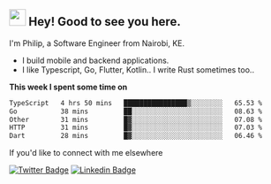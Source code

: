 <h2><img src="https://slackmojis.com/emojis/3643-cool-doge/download" width="30"/> Hey! Good to see you here.</h2>

<p>I'm Philip, a Software Engineer from Nairobi, KE. 

- I build mobile and backend applications.
- I like Typescript, Go, Flutter, Kotlin.. I write Rust sometimes too..</p>

**This week I spent some time on**
<!--START_SECTION:waka-->

```txt
TypeScript   4 hrs 50 mins   ████████████████▒░░░░░░░░   65.53 %
Go           38 mins         ██░░░░░░░░░░░░░░░░░░░░░░░   08.63 %
Other        31 mins         █▓░░░░░░░░░░░░░░░░░░░░░░░   07.08 %
HTTP         31 mins         █▓░░░░░░░░░░░░░░░░░░░░░░░   07.03 %
Dart         28 mins         █▓░░░░░░░░░░░░░░░░░░░░░░░   06.46 %
```

<!--END_SECTION:waka-->

If you'd like to connect with me elsewhere

[![Twitter Badge](https://img.shields.io/badge/-Twitter-1ca0f1?style=flat-square&labelColor=1ca0f1&logo=twitter&logoColor=white&link=https://twitter.com/_diogorodrigues)](https://twitter.com/kimathiphil)  [![Linkedin Badge](https://img.shields.io/badge/-LinkedIn-blue?style=flat-square&logo=Linkedin&logoColor=white&link=https://www.linkedin.com/in/philip-kimathi-2604a9114/)](https://www.linkedin.com/in/philip-kimathi-2604a9114/)
